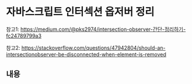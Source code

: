 # 자바스크립트 인터섹션 옵저버 정리

참고1: https://medium.com/@pks2974/intersection-observer-간단-정리하기-fc24789799a3

참고2: https://stackoverflow.com/questions/47942804/should-an-intersectionobserver-be-disconnected-when-element-is-removed

## 내용